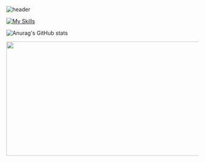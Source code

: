 ![header](https://capsule-render.vercel.app/api?type=wave&color=auto&height=300&section=header&text=Kim%20JiEun&fontSize=90)


[![My Skills](https://skillicons.dev/icons?i=react,vue,html,js,ts,eclipse,notion,figma,github,supabase,vite,vscode)](https://skillicons.dev)


![Anurag's GitHub stats](https://github-readme-stats.vercel.app/api?username=zzieni&show_icons=true&theme=radical)


<a href="https://www.gitanimals.org/en_US?utm_medium=image&utm_source=zzieni&utm_content=farm">
<img
  src="https://render.gitanimals.org/farms/zzieni"
  width="600"
  height="300"
/>
</a>
